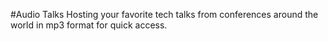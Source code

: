 #Audio Talks
Hosting your favorite tech talks from conferences around the world in mp3 format for quick access.

